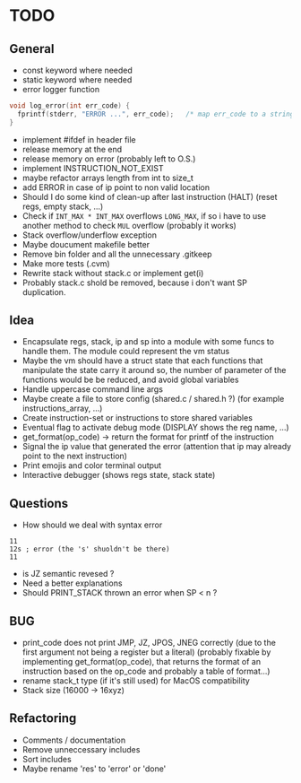 # TODO

## General
- const keyword where needed
- static keyword where needed
- error logger function
```c
void log_error(int err_code) {
  fprintf(stderr, "ERROR ...", err_code);   /* map err_code to a string */
}
```
- implement #ifdef in header file
- release memory at the end
- release memory on error (probably left to O.S.)
- implement INSTRUCTION_NOT_EXIST
- maybe refactor arrays length from int to size_t
- add ERROR in case of ip point to non valid location
- Should I do some kind of clean-up after last instruction (HALT) (reset regs, empty stack, ...)
- Check if `INT_MAX * INT_MAX` overflows `LONG_MAX`, if so i have to use another method to check `MUL` overflow (probably it works)
- Stack overflow/underflow exception
- Maybe doucument makefile better
- Remove bin folder and all the unnecessary .gitkeep
- Make more tests (.cvm)
- Rewrite stack without stack.c or implement get(i)
- Probably stack.c shold be removed, because i don't want SP duplication.


## Idea
- Encapsulate regs, stack, ip and sp into a module with some funcs to handle them.
The module could represent the vm status
- Maybe the vm should have a struct state that each
functions that manipulate the state carry it around
so, the number of parameter of the functions would be
be reduced, and avoid global variables
- Handle uppercase command line args
- Maybe create a file to store config (shared.c / shared.h ?) (for example instructions_array, ...)
- Create instruction-set or instructions to store shared variables
- Eventual flag to activate debug mode (DISPLAY shows the reg name, ...)
- get_format(op_code) -> return the format for printf of the instruction
- Signal the ip value that generated the error (attention that ip may already point to the next instruction)
- Print emojis and color terminal output
- Interactive debugger (shows regs state, stack state)


## Questions
- How should we deal with syntax error
```
11
12s ; error (the 's' shuoldn't be there)
11
```
- is JZ semantic revesed ?
- Need a better explanations
- Should PRINT_STACK thrown an error when SP < n ?


## BUG
- print_code does not print JMP, JZ, JPOS, JNEG correctly (due to the first argument not being a register but a literal) (probably fixable by implementing get_format(op_code), that returns the format of an instruction based on the op_code and probably a table of format...)
- rename stack_t type (if it's still used) for MacOS compatibility
- Stack size (16000 -> 16xyz)


## Refactoring
- Comments / documentation
- Remove unneccessary includes
- Sort includes
- Maybe rename 'res' to 'error' or 'done'
